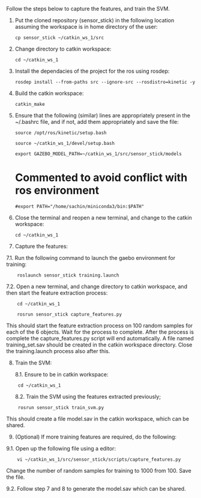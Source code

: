 Follow the steps below to capture the features, and train the SVM.


1. Put the cloned repository (sensor_stick) in the following location
   assuming the workspace is in home directory of the user:

       cp sensor_stick ~/catkin_ws_1/src

2. Change directory to catkin workspace:

       cd ~/catkin_ws_1

3. Install the dependacies of the project for the ros using rosdep:

       rosdep install --from-paths src --ignore-src --rosdistro=kinetic -y

4. Build the catkin workspace:

       catkin_make

5. Ensure that the following (similar) lines are appropriately present in the
   ~/.bashrc file, and if not, add them appropriately and save the file:

       source /opt/ros/kinetic/setup.bash

       source ~/catkin_ws_1/devel/setup.bash

       export GAZEBO_MODEL_PATH=~/catkin_ws_1/src/sensor_stick/models

   # Commented to avoid conflict with ros environment
       #export PATH="/home/sachin/miniconda3/bin:$PATH"

6. Close the terminal and reopen a new terminal, and change to the catkin workspace:

       cd ~/catkin_ws_1

7. Capture the features:

  7.1.  Run the following command to launch the gaebo environment for training:

        roslaunch sensor_stick training.launch

  7.2.  Open a new terminal, and change directory to catkin workspace, and then start
        the feature extraction process:

        cd ~/catkin_ws_1

        rosrun sensor_stick capture_features.py



This should start the feature extraction process on 100 random samples for each of the 6 objects.
Wait for the process to complete.
After the process is complete the capture_features.py script will end automatically.
A file named training_set.sav should be created in the catkin workspace directory.
Close the training.launch process also after this.

8. Train the SVM:

   8.1. Ensure to be in catkin workspace:

        cd ~/catkin_ws_1

   8.2. Train the SVM using the features extracted previously;

        rosrun sensor_stick train_svm.py


This should create a file model.sav in the catkin workspace, which can be shared.

9. (Optional) If more training features are required, do the following:

  9.1. Open up the following file using a editor:

        vi ~/catkin_ws_1/src/sensor_stick/scripts/capture_features.py


  Change the number of random samples for training to 1000 from 100.
  Save the file.

  9.2. Follow step 7 and 8 to generate the model.sav which can be shared.

